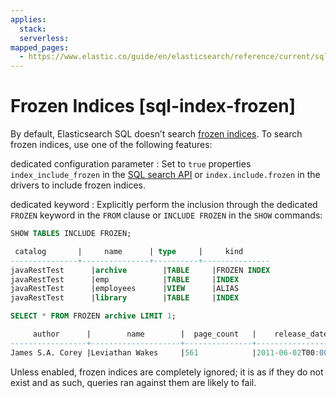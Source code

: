 ```yaml
---
applies:
  stack:
  serverless:
mapped_pages:
  - https://www.elastic.co/guide/en/elasticsearch/reference/current/sql-index-frozen.html
---
```


# Frozen Indices [sql-index-frozen]

By default, Elasticsearch SQL doesn’t search [frozen indices](https://www.elastic.co/guide/en/elasticsearch/reference/current/unfreeze-index-api.html). To search frozen indices, use one of the following features:

dedicated configuration parameter
:   Set to `true` properties `index_include_frozen` in the [SQL search API](https://www.elastic.co/guide/en/elasticsearch/reference/current/sql-search-api.html) or `index.include.frozen` in the drivers to include frozen indices.

dedicated keyword
:   Explicitly perform the inclusion through the dedicated `FROZEN` keyword in the `FROM` clause or `INCLUDE FROZEN` in the `SHOW` commands:

```sql
SHOW TABLES INCLUDE FROZEN;

 catalog       |     name      | type     |     kind
---------------+---------------+----------+---------------
javaRestTest      |archive        |TABLE     |FROZEN INDEX
javaRestTest      |emp            |TABLE     |INDEX
javaRestTest      |employees      |VIEW      |ALIAS
javaRestTest      |library        |TABLE     |INDEX
```

```sql
SELECT * FROM FROZEN archive LIMIT 1;

     author      |        name        |  page_count   |    release_date
-----------------+--------------------+---------------+--------------------
James S.A. Corey |Leviathan Wakes     |561            |2011-06-02T00:00:00Z
```

Unless enabled, frozen indices are completely ignored; it is as if they do not exist and as such, queries ran against them are likely to fail.

